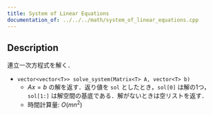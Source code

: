 ```yaml
---
title: System of Linear Equations
documentation_of: ../../../math/system_of_linear_equations.cpp
---
```


## Description

連立一次方程式を解く．

- `vector<vector<T>> solve_system(Matrix<T> A, vector<T> b)`
    - $Ax = b$ の解を返す．返り値を `sol` としたとき，`sol[0]` は解の1つ，`sol[1:]` は解空間の基底である．解がないときは空リストを返す．
    - 時間計算量: $O(mn^2)$
